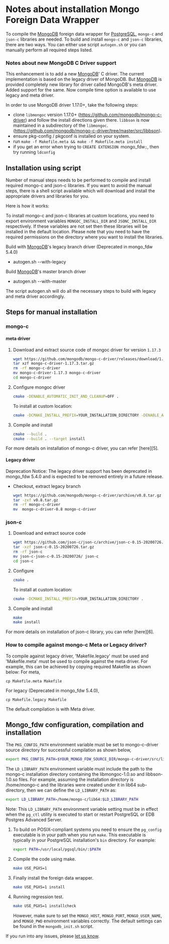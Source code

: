 Notes about installation Mongo Foreign Data Wrapper
===================================================

To compile the [MongoDB][1] foreign data wrapper for [PostgreSQL](https://www.postgresql.org/), `mongo-c` and `json-c`
libraries are needed. To build and install `mongo-c` and `json-c` libraries, there
are two ways. You can either use script `autogen.sh` or you can manually
perform all required steps listed.

### Notes about new MongoDB C Driver support
This enhancement is to add a new [MongoDB][1]' C driver. The current
implementation is based on the legacy driver of MongoDB. But
[MongoDB][1] is provided completely new library for driver called
MongoDB's meta driver. Added support for the same. Now compile time
option is available to use legacy and meta driver.

In order to use MongoDB driver 1.17.0+, take the following steps:

  * clone `libmongoc` version 1.17.0+
    (https://github.com/mongodb/mongo-c-driver) and follow the install
    directions given there.  `libbson` is now maintained in a subdirectory
    of the `libmongoc`.
    (https://github.com/mongodb/mongo-c-driver/tree/master/src/libbson).
  * ensure pkg-config / pkgconf is installed on your system.
  * run `make -f Makefile.meta && make -f Makefile.meta install`
  * if you get an error when trying to `CREATE EXTENSION `mongo_fdw`;`,
    then try running `ldconfig`

## Installation using script
Number of manual steps needs to be performed to compile and install required
mongo-c and json-c libraries. If you want to avoid the manual steps, there is a
shell script available which will download and install the appropriate drivers
and libraries for you.

Here is how it works:

To install mongo-c and json-c libraries at custom locations, you need to
export environment variables `MONGOC_INSTALL_DIR` and `JSONC_INSTALL_DIR`
respectively. If these variables are not set then these libraries will be
installed in the default location. Please note that you need to have the
required permissions on the directory where you want to install the libraries.

Build with [MongoDB][1]'s legacy branch driver (Deprecated in mongo_fdw 5.4.0)
   * autogen.sh --with-legacy

Build [MongoDB][1]'s master branch driver
   * autogen.sh --with-master

The script autogen.sh will do all the necessary steps to build with legacy and
meta driver accordingly.

## Steps for manual installation
### mongo-c
#### meta driver
1. Download and extract source code of mongoc driver for version `1.17.3`

	```sh
	wget https://github.com/mongodb/mongo-c-driver/releases/download/1.17.3/mongo-c-driver-1.17.3.tar.gz
	tar xzf mongo-c-driver-1.17.3.tar.gz
	rm -rf mongo-c-driver
	mv mongo-c-driver-1.17.3 mongo-c-driver
	cd mongo-c-driver
	```

2. Configure mongoc driver

	```sh
	cmake -DENABLE_AUTOMATIC_INIT_AND_CLEANUP=OFF .
	```

	To install at custom location:

	```sh
	cmake -DCMAKE_INSTALL_PREFIX=YOUR_INSTALLATION_DIRECTORY -DENABLE_AUTOMATIC_INIT_AND_CLEANUP=OFF .
	```

3. Compile and install

	```sh
	cmake --build .
	cmake --build . --target install
	```

For more details on installation of mongo-c driver, you can refer [here][5].

#### Legacy driver

Deprecation Notice:
The legacy driver support has been deprecated in mongo_fdw 5.4.0 and is
expected to be removed entirely in a future release.

* Checkout, extract legacy branch

	```sh
	wget https://github.com/mongodb/mongo-c-driver/archive/v0.8.tar.gz
	tar -zxf v0.8.tar.gz
	rm -rf mongo-c-driver
	mv  mongo-c-driver-0.8 mongo-c-driver
	```

### json-c
1. Download and extract source code

	```sh
	wget https://github.com/json-c/json-c/archive/json-c-0.15-20200726.tar.gz
	tar -xzf json-c-0.15-20200726.tar.gz
	rm -rf json-c
	mv json-c-json-c-0.15-20200726/ json-c
	cd json-c
	```

2. Configure

	```sh
	cmake .
	```
	To install at custom location:

	```sh
	cmake -DCMAKE_INSTALL_PREFIX=YOUR_INSTALLATION_DIRECTORY .
	```

3. Compile and install

	```sh
	make
	make install
	```

For more details on installation of json-c library, you can refer [here][6].

### How to compile against mongo-c Meta or Legacy driver?
To compile against legacy driver, 'Makefile.legacy' must be used and
'Makefile.meta' must be used to compile against the meta driver. For example,
this can be achieved by copying required Makefile as shown below:
For meta,

	cp Makefile.meta Makefile

For legacy (Deprecated in mongo_fdw 5.4.0),

	cp Makefile.legacy Makefile

The default compilation is with Meta driver.

## Mongo_fdw configuration, compilation and installation
The `PKG_CONFIG_PATH` environment variable must be set to mongo-c-driver source
directory for successful compilation as shown below,

```sh
export PKG_CONFIG_PATH=$YOUR_MONGO_FDW_SOURCE_DIR/mongo-c-driver/src/libmongoc/src:$YOUR_MONGO_FDW_SOURCE_DIR/mongo-c-driver/src/libbson/src
```

The `LD_LIBRARY_PATH` environment variable must include the path to the mongo-c
installation directory containing the libmongoc-1.0.so and libbson-1.0.so
files. For example, assuming the installation directory is /home/mongo-c and
the libraries were created under it in lib64 sub-directory, then we can define
the `LD_LIBRARY_PATH` as:

```sh
export LD_LIBRARY_PATH=/home/mongo-c/lib64:$LD_LIBRARY_PATH
```

Note: This `LD_LIBRARY_PATH` environment variable setting must be in effect
when the `pg_ctl` utility is executed to start or restart PostgreSQL or
EDB Postgres Advanced Server.


1. To build on POSIX-compliant systems you need to ensure the
   `pg_config` executable is in your path when you run `make`. This
   executable is typically in your PostgreSQL installation's `bin`
   directory. For example:

    ```sh
    export PATH=/usr/local/pgsql/bin/:$PATH
    ```

2. Compile the code using make.

    ```sh
    make USE_PGXS=1
    ```

3. Finally install the foreign data wrapper.

    ```sh
    make USE_PGXS=1 install
    ```

4. Running regression test.

    ```sh
    make USE_PGXS=1 installcheck
    ```
   However, make sure to set the `MONGO_HOST`, `MONGO_PORT`, `MONGO_USER_NAME`,
   and `MONGO_PWD` environment variables correctly. The default settings can be
   found in the `mongodb_init.sh` script.


If you run into any issues, please [let us know][2].

[1]: http://www.mongodb.com
[2]: https://github.com/enterprisedb/mongo_fdw/issues/new
